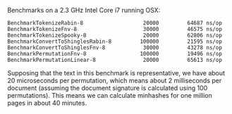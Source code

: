 Benchmarks on a 2.3 GHz Intel Core i7 running OSX:

```
BenchmarkTokenizeRabin-8            	   20000	     64687 ns/op
BenchmarkTokenizeFnv-8              	   30000	     46575 ns/op
BenchmarkTokenizeSpooky-8           	   20000	     62806 ns/op
BenchmarkConvertToShinglesRabin-8   	  100000	     21595 ns/op
BenchmarkConvertToShinglesFnv-8     	   30000	     43278 ns/op
BenchmarkPermutationFnv-8           	  100000	     19496 ns/op
BenchmarkPermutationLinear-8        	   20000	     65613 ns/op
```

Supposing that the text in this benchmark is representative, we have about 20 microseconds per permutation, which means about 2 milliseconds per document (assuming the document signature is calculated using 100 permutations). This means we can calculate minhashes for one million pages in about 40 minutes.
